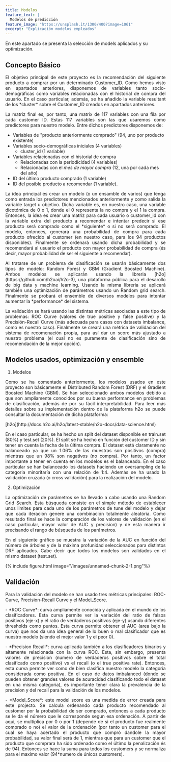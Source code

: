 ```yaml
---
title: Modelos
feature_text: |
  Modelos de predicción
feature_image: "https://unsplash.it/1300/400?image=1061"
excerpt: "Explicación modelos empleados"
---
```

En este apartado se presenta la selección de models aplicados y su optimización.  

## Concepto Básico

<p align="justify">El objetivo principal de este proyecto es la recomendación del siguiente producto a comprar por un determinado Customer_ID. Como hemos visto en apartados anteriores, disponemos de variables tanto socio-demográficas como variables relacionadas con el historial de compra del usuario. En el caso particular, además, se ha añadido la variable resultant de los *cluster* sobre el Customer_ID creados en apartados anteriores. </p> 

<p align="justify">La matriz final es, por tanto, una matrix de 117 variables con una fila por cada customer ID. Estas 117 variables son las que usaremos como predictores para nuestro modelo. Entre dichos predictores disponemos de:</p>  

* Variables de "producto anteriormente comprado" (94, uno por producto existente) 
* Variables socio-demográficas iniciales (4 variables) 
    + cluster_id (1 variable)
* Variables relacionadas con el historial de compra
    + Relacionadas con la periodicidad (4 variables) 
    + Relacionadas con el *mes de mayor compra* (12, una por cada mes del año) 
* ID del último producto comprado (1 variable) 
* ID del posible producto a recomendar (1 variable). 

<p align="justify">La idea principal es crear un modelo (o un ensamble de varios) que tenga como entrada los predictores mencionados anteriormente y como salida la variable target u objetivo. Dicha variable es, en nuestro caso, una variable dicotómica de 0 o 1, donde el 0 representa la no compra y el 1 la compra. Entonces, la idea es crear una matriz para cada usuario o customer_id con la variable extra del producto a recomendar e intentar predecir si ese  producto será comprado como el *siguiente* o si no será comprado. El modelo, entonces, generará una probabilidad de compra para cada producto ofrecido al customer (en nuestro caso, para los  94 productos disponibles). Finalmente se ordenará usando dicha probabilidad y se recomendará al usuario el producto con mayor probabilidad de compra (és decir, mayor probabilidad de ser el siguiente a recomendar).</p>  

<p align="justify">Al tratarse de un problema de clasificación se usarán básicamente dos tipos de modelo: Random Forest y GBM (Gradient Boosted Machine). Ambos modelos se aplicarán usando la libreria [h2o](https://github.com/h2oai/h2o-3), una plataforma pública para el desarollo de big data y machine learning. Usando la misma libreria se aplicará también una optimización de parámetros usando un Random grid search. Finalmente se probará el ensemble de diversos modelos para intentar aumentar la *performance* del sistema.</p>  

<p align="justify">La validación se hará usando las distintas métricas asociadas a este tipo de problemas: ROC Curve (valores de true positive y false positive) y la Precisión-Recall Curve (más adecuada para casos con datasets imbalance, como es nuestro caso). Finalmente se creará una métrica de validación del sistema de recomenación propia, para así dar un score más  ajustado a nuestro problema (el cual no es puramente de clasificación sino de recomendación de la mejor opción).</p>  



## Modelos usados, optimización y ensemble

1. Modelos 

<p align="justify">Como se ha comentado anteriormente, los modelos usados en este proyecto son básicamente el Distributed Random Forest (DRF) y el Gradient Boosted Machine (GBM). Se han seleccionado ambos modelos debido a que son ampliamente conocidos por su buena performance en problemas de clasificación, además de por su fácil interpretabilidad. Para leer más detalles sobre su implementación dentro de la plataforma h2o se puede consultar la documentación de dicha plataforma:</p>  [h2o](http://docs.h2o.ai/h2o/latest-stable/h2o-docs/data-science.html)

<p align="justify">En el caso particular, se ha hecho un split del dataset disponible en train.set (80%) y test.set (20%). El split se ha hecho en función del customer ID y sin tener en cuenta la fecha de la última compra. El dataset está claramente no balanceado ya que un 1.06% de las muestras son positivos (compra) mientras que un 98% son negativos (no compra). Por tanto, un factor importante a tener en cuenta en los modelos es el balanceado. En el caso particular se han balanceado los datasets haciendo un oversampling de la categoria minoritaría con una relación de 1:4. Además se ha usado la validación cruzada (o cross validación) para la realización del modelo.</p>  

2. Optimización 

<p align="justify">La optimización de parámetros se ha llevado a cabo usando una Random Grid Search. Esta búsqueda consiste en el simple método de establecer unos limites para cada uno de los parámetros de tune del modelo y dejar que cada iteración genere una combinación totalmente aleatória. Como resultado final se hace la comparación de los valores de validación (en el caso particular, mayor valor de AUC y precision) y de esta manera ir precisando el rango de búsqueda de los parámetros.</p>  

<p align="justify">En el siguiente gráfico se muestra la variación de la AUC en función del número de árboles y de la máxima profunidad seleccionados para distintos DRF aplicados. Cabe decir que todos los modelos son validados en el mismo dataset (test.set).</p>  

{% include figure.html image="/images/unnamed-chunk-2-1.png"%}


## Validación
 
<p align="justify">Para la validación del modelo se han usado tres métricas principales: ROC-Curve, Precision-Recall Curve y el Model_Score.</p>  

<p align="justify">- *ROC Curve*: curva ampliamente conocida y aplicada en el mundo de los clasificadores. Esta curva permite ver la variación del ratio de falsos positivos (eje-x) y el ratio de verdaderos positivos (eje-y) usando diferentes thresholds como puntos. Esta curva permite obtener el AUC (area bajo la curva) que nos da una idea general de lo buen o mal clasificador que es nuestro modelo (siendo el mejor valor 1 y el peor 0).</p> 
<p align="justify">- *Precision Recall*: curva aplicada también a los clasificadores binarios y altamente relacionada con la curva ROC. Esta, sin embargo, presenta valores de precision (numero de verdaderos positivos sobre el total clasificado como positivo) vs el recall (o el true positiva rate). Entonces, esta curva permite ver como de bien clasifica nuestro modelo la categoria considerada como positiva. En el caso de datos imbalanced (donde se pueden obtener grandes valores de acuracidad clasificando todo el dataset en una misma categoria), es importante tener clara la prevalencia de la precision y del recall para la validación de los modelos.</p>  
<p align="justify">- *Model_Score*: este model score es una medida de error creada para este projecto. Se calcula ordenando cada producto recomendado al customer por la probabilidad de ser comprado, entonces a cada producto se le da el número que le corresponde segun esa ordenación. A partir de aqui, se multiplica por 0 o por 1 (depende de si el producto fue realmente comprado o no) el valor de la ordenación (por tanto un customer para el cual se haya acertado el producto que compró dandole la mayor probabilidad, su valor final será de 1, mientras que para un customer que el producto que comprara ha sido ordenado como el último la penalización és de 94). Entonces se hace la suma para todos los customers y se normaliza para el maximo valor (94*numero de únicos customers).</p> 
